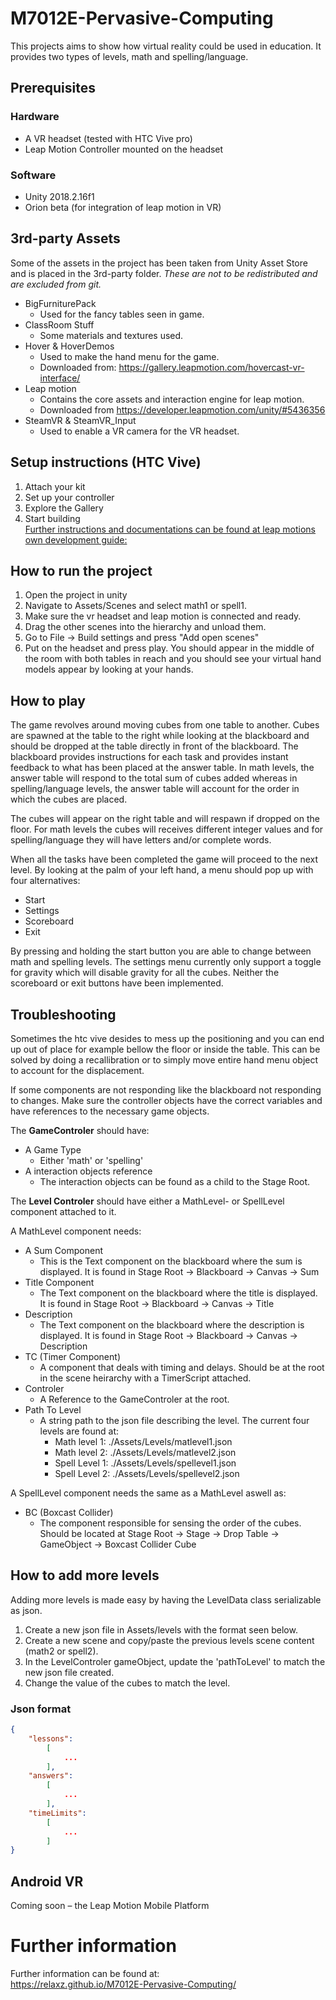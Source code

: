# M7012E-Pervasive-Computing

This projects aims to show how virtual reality could be used in education. It provides two types of levels, math and spelling/language. 

## Prerequisites

### Hardware
* A VR headset (tested with HTC Vive pro)
* Leap Motion Controller mounted on the headset

### Software
* Unity 2018.2.16f1
* Orion beta (for integration of leap motion in VR)  

## 3rd-party Assets
Some of the assets in the project has been taken from Unity Asset Store and is placed in the 3rd-party folder. *These are not to be redistributed and are excluded from git.*
* BigFurniturePack
    * Used for the fancy tables seen in game.
* ClassRoom Stuff
    * Some materials and textures used.
* Hover & HoverDemos
    * Used to make the hand menu for the game. 
    * Downloaded from: https://gallery.leapmotion.com/hovercast-vr-interface/
* Leap motion
    * Contains the core assets and interaction engine for leap motion.
    * Downloaded from https://developer.leapmotion.com/unity/#5436356
* SteamVR & SteamVR_Input
    * Used to enable a VR camera for the VR headset. 

## Setup instructions (HTC Vive)
1. Attach your kit  
2. Set up your controller  
3. Explore the Gallery  
4. Start building  
[Further instructions and documentations can be found at leap motions own development guide:](http://leapmotion-developer.squarespace.com/documentation)

## How to run the project

1. Open the project in unity
2. Navigate to Assets/Scenes and select math1 or spell1.
3. Make sure the vr headset and leap motion is connected and ready. 
4. Drag the other scenes into the hierarchy and unload them.
5. Go to File -> Build settings and press "Add open scenes"
6. Put on the headset and press play. You should appear in the middle of the room with both tables in reach and you should see your virtual hand models appear by looking at your hands. 

## How to play
The game revolves around moving cubes from one table to another. Cubes are spawned at the table to the right while looking at the blackboard and should be dropped at the table directly in front of the blackboard. The blackboard provides instructions for each task and provides instant feedback to what has been placed at the answer table. In math levels, the answer table will respond to the total sum of cubes added whereas in spelling/language levels, the answer table will account for the order in which the cubes are placed. 

The cubes will appear on the right table and will respawn if dropped on the floor. For math levels the cubes will receives different integer values and for spelling/language they will have letters and/or complete words. 

When all the tasks have been completed the game will proceed to the next level. By looking at the palm of your left hand, a menu should pop up with four alternatives:

* Start
* Settings 
* Scoreboard
* Exit

By pressing and holding the start button you are able to change between math and spelling levels. The settings menu currently only support a toggle for gravity which will disable gravity for all the cubes. Neither the scoreboard or exit buttons have been implemented. 

## Troubleshooting
Sometimes the htc vive desides to mess up the positioning and you can end up out of place for example bellow the floor or inside the table. This can be solved by doing a recallibration or to simply move entire hand menu object to account for the displacement. 

If some components are not responding like the blackboard not responding to changes. Make sure the controller objects have the correct variables and have references to the necessary game objects.

The **GameControler** should have:
* A Game Type
    * Either 'math' or 'spelling'
* A interaction objects reference
    * The interaction objects can be found as a child to the Stage Root.

The **Level Controler** should have either a MathLevel- or SpellLevel component attached to it.

A MathLevel component needs:
* A Sum Component
    * This is the Text component on the blackboard where the sum is displayed. It is found in Stage Root -> Blackboard -> Canvas -> Sum
* Title Component
    * The Text component on the blackboard where the title is displayed. It is found in Stage Root -> Blackboard -> Canvas -> Title
* Description
    * The Text component on the blackboard where the description is displayed. It is found in Stage Root -> Blackboard -> Canvas -> Description
* TC (Timer Component)
    * A component that deals with timing and delays. Should be at the root in the scene heirarchy with a TimerScript attached.
* Controler 
    * A Reference to the GameControler at the root. 
* Path To Level
    * A string path to the json file describing the level. The current four levels are found at:
        * Math level 1: ./Assets/Levels/matlevel1.json
        * Math level 2: ./Assets/Levels/matlevel2.json
        * Spell Level 1: ./Assets/Levels/spellevel1.json
        * Spell Level 2: ./Assets/Levels/spellevel2.json


A SpellLevel component needs the same as a MathLevel aswell as:
* BC (Boxcast Collider)
    * The component responsible for sensing the order of the cubes. Should be located at Stage Root -> Stage -> Drop Table -> GameObject -> Boxcast Collider Cube


## How to add more levels
Adding more levels is made easy by having the LevelData class serializable as json. 
1. Create a new json file in Assets/levels with the format seen below.
2. Create a new scene and copy/paste the previous levels scene content (math2 or spell2). 
3. In the LevelControler gameObject, update the 'pathToLevel' to match the new json file created. 
4. Change the value of the cubes to match the level. 


### Json format

```json
{
    "lessons": 
        [
            ...
        ],
    "answers":  
        [
            ...
        ],
    "timeLimits": 
        [
            ...
        ]
}
```

## Android VR
Coming soon – the Leap Motion Mobile Platform

# Further information
Further information can be found at:  
https://relaxz.github.io/M7012E-Pervasive-Computing/
